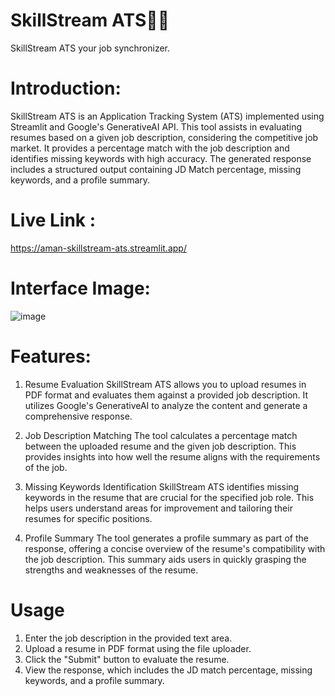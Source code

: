 # SkillStream ATS📜🔔
SkillStream ATS your job synchronizer.

# Introduction: 
SkillStream ATS is an Application Tracking System (ATS) implemented using Streamlit and Google's GenerativeAI API. This tool assists in evaluating resumes based on a given job description, considering the competitive job market. It provides a percentage match with the job description and identifies missing keywords with high accuracy. The generated response includes a structured output containing JD Match percentage, missing keywords, and a profile summary.

# Live Link : 
https://aman-skillstream-ats.streamlit.app/

# Interface Image: 
![image](https://github.com/kumar-amann/SkillStream-ATS/assets/137410641/a6f5b2d3-b819-46e8-87e1-23099563f59b)

# Features: 
1. Resume Evaluation
SkillStream ATS allows you to upload resumes in PDF format and evaluates them against a provided job description. It utilizes Google's GenerativeAI to analyze the content and generate a comprehensive response.

2. Job Description Matching
The tool calculates a percentage match between the uploaded resume and the given job description. This provides insights into how well the resume aligns with the requirements of the job.

3. Missing Keywords Identification
SkillStream ATS identifies missing keywords in the resume that are crucial for the specified job role. This helps users understand areas for improvement and tailoring their resumes for specific positions.

4. Profile Summary
The tool generates a profile summary as part of the response, offering a concise overview of the resume's compatibility with the job description. This summary aids users in quickly grasping the strengths and weaknesses of the resume.

# Usage
1) Enter the job description in the provided text area.
2) Upload a resume in PDF format using the file uploader.
3) Click the "Submit" button to evaluate the resume.
4) View the response, which includes the JD match percentage, missing keywords, and a profile summary.




